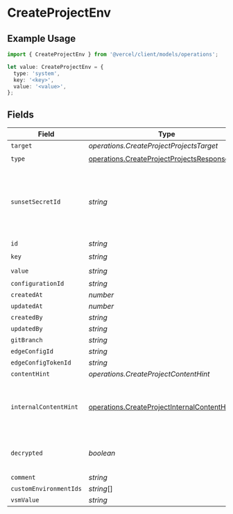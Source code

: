# CreateProjectEnv

## Example Usage

```typescript
import { CreateProjectEnv } from '@vercel/client/models/operations';

let value: CreateProjectEnv = {
  type: 'system',
  key: '<key>',
  value: '<value>',
};
```

## Fields

| Field                  | Type                                                                                                         | Required           | Description                                                                              |
| ---------------------- | ------------------------------------------------------------------------------------------------------------ | ------------------ | ---------------------------------------------------------------------------------------- |
| `target`               | _operations.CreateProjectProjectsTarget_                                                                     | :heavy_minus_sign: | N/A                                                                                      |
| `type`                 | [operations.CreateProjectProjectsResponseType](../../models/operations/createprojectprojectsresponsetype.md) | :heavy_check_mark: | N/A                                                                                      |
| `sunsetSecretId`       | _string_                                                                                                     | :heavy_minus_sign: | This is used to identiy variables that have been migrated from type secret to sensitive. |
| `id`                   | _string_                                                                                                     | :heavy_minus_sign: | N/A                                                                                      |
| `key`                  | _string_                                                                                                     | :heavy_check_mark: | N/A                                                                                      |
| `value`                | _string_                                                                                                     | :heavy_check_mark: | N/A                                                                                      |
| `configurationId`      | _string_                                                                                                     | :heavy_minus_sign: | N/A                                                                                      |
| `createdAt`            | _number_                                                                                                     | :heavy_minus_sign: | N/A                                                                                      |
| `updatedAt`            | _number_                                                                                                     | :heavy_minus_sign: | N/A                                                                                      |
| `createdBy`            | _string_                                                                                                     | :heavy_minus_sign: | N/A                                                                                      |
| `updatedBy`            | _string_                                                                                                     | :heavy_minus_sign: | N/A                                                                                      |
| `gitBranch`            | _string_                                                                                                     | :heavy_minus_sign: | N/A                                                                                      |
| `edgeConfigId`         | _string_                                                                                                     | :heavy_minus_sign: | N/A                                                                                      |
| `edgeConfigTokenId`    | _string_                                                                                                     | :heavy_minus_sign: | N/A                                                                                      |
| `contentHint`          | _operations.CreateProjectContentHint_                                                                        | :heavy_minus_sign: | N/A                                                                                      |
| `internalContentHint`  | [operations.CreateProjectInternalContentHint](../../models/operations/createprojectinternalcontenthint.md)   | :heavy_minus_sign: | Similar to `contentHints`, but should not be exposed to the user.                        |
| `decrypted`            | _boolean_                                                                                                    | :heavy_minus_sign: | Whether `value` and `vsmValue` are decrypted.                                            |
| `comment`              | _string_                                                                                                     | :heavy_minus_sign: | N/A                                                                                      |
| `customEnvironmentIds` | _string_[]                                                                                                   | :heavy_minus_sign: | N/A                                                                                      |
| `vsmValue`             | _string_                                                                                                     | :heavy_minus_sign: | N/A                                                                                      |
